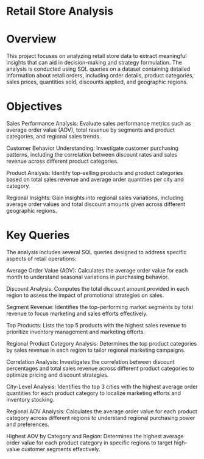 # Retail Store Analysis

# Overview
This project focuses on analyzing retail store data to extract meaningful insights that can aid in decision-making and strategy formulation. The analysis is conducted using SQL queries on a dataset containing detailed information about retail orders, including order details, product categories, sales prices, quantities sold, discounts applied, and geographic regions.

# Objectives
Sales Performance Analysis: 
Evaluate sales performance metrics such as average order value (AOV), total revenue by segments and product categories, and regional sales trends.

Customer Behavior Understanding: 
Investigate customer purchasing patterns, including the correlation between discount rates and sales revenue across different product categories.

Product Analysis: 
Identify top-selling products and product categories based on total sales revenue and average order quantities per city and category.

Regional Insights: 
Gain insights into regional sales variations, including average order values and total discount amounts given across different geographic regions.

# Key Queries
The analysis includes several SQL queries designed to address specific aspects of retail operations:

Average Order Value (AOV): 
Calculates the average order value for each month to understand seasonal variations in purchasing behavior.

Discount Analysis: 
Computes the total discount amount provided in each region to assess the impact of promotional strategies on sales.

Segment Revenue: 
Identifies the top-performing market segments by total revenue to focus marketing and sales efforts effectively.

Top Products: 
Lists the top 5 products with the highest sales revenue to prioritize inventory management and marketing efforts.

Regional Product Category Analysis: 
Determines the top product categories by sales revenue in each region to tailor regional marketing campaigns.

Correlation Analysis: 
Investigates the correlation between discount percentages and total sales revenue across different product categories to optimize pricing and discount strategies.

City-Level Analysis: 
Identifies the top 3 cities with the highest average order quantities for each product category to localize marketing efforts and inventory stocking.

Regional AOV Analysis: 
Calculates the average order value for each product category across different regions to understand regional purchasing power and preferences.

Highest AOV by Category and Region: 
Determines the highest average order value for each product category in specific regions to target high-value customer segments effectively.


